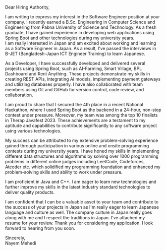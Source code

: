 Dear Hiring Authority,

I am writing to express my interest in the Software Engineer position at your company. I recently earned a B.Sc. Engineering in Computer Science and Engineering from Pabna University of Science and Technology. As a fresh graduate, I have gained experience in developing web applications using Spring Boot and other technologies during my university years.  
I am really interested in Japan and am excited about working and learning as a Software Engineer in Japan. As a result, I've passed the interviews in B-JET (Bangladesh-Japan ICT Engineer Training) to learn Japanese.

As a Developer, I have successfully developed and delivered several projects using Spring Boot, such as AI-Farming, Smart Village, BPL Dashboard and Rent Anything. These projects demonstrate my skills in creating REST APIs, integrating AI models, implementing payment gateways and utilizing databases properly. I have also collaborated with team members using Git and GitHub for version control, code review, and collaboration.

I am proud to share that I secured the 4th place in a recent National Hackathon, where I used Spring Boot as the backend in a 24-hour, non-stop contest under pressure. Moreover, my team was among the top 10 finalists in Therap Javafest 2023. These achievements are a testament to my aptitude and capabilities to contribute significantly to any software project using various technologies.

My success can be attributed to my extensive problem-solving experience gained through participation in various online and onsite programming contests during my university years. I have honed my skills in implementing different data structures and algorithms by solving over 1000 programming problems in different online judges including LeetCode, Codeforces, Atcoder etc. which solidified my programming foundation and enhanced my problem-solving skills and ability to work under pressure.

I am proficient in Java and C++. I am eager to learn new technologies and further improve my skills in the latest industry standard technologies to deliver quality products.

I am confident that I can be a valuable asset to your team and contribute to the success of your projects in Japan as I'm really eager to learn Japanese language and culture as well. The company culture in Japan really goes along with me and I respect the traditions in Japan. I've attached my resume for your review. Thank you for considering my application. I look forward to hearing from you soon.

Sincerely,  
Nayem Mehedi
